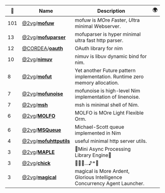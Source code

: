 |:star2: | Name | Description | 🌍|
|---|---|---|---|
|101|[@2vg](https://github.com/2vg)/[**mofuw**](https://github.com/2vg/mofuw)|mofuw is *MO*re *F*aster, *U*ltra minimal *W*ebserver.||
|13|[@2vg](https://github.com/2vg)/[**mofuparser**](https://github.com/2vg/mofuparser)|mofuparser is hyper minimal ultra fast http parser.||
|12|[@CORDEA](https://github.com/CORDEA)/[**oauth**](https://github.com/CORDEA/oauth)|OAuth library for nim||
|10|[@2vg](https://github.com/2vg)/[**nimuv**](https://github.com/2vg/nimuv)|nimuv is libuv dynamic bind for nim.||
|8|[@2vg](https://github.com/2vg)/[**mofut**](https://github.com/2vg/mofut)|Yet another Future pattern implementation. Runtime zero memory allocation.||
|7|[@2vg](https://github.com/2vg)/[**mofunoise**](https://github.com/2vg/mofunoise)|mofunoise is high-level Nim implementation of linenoise.||
|7|[@2vg](https://github.com/2vg)/[**msh**](https://github.com/2vg/msh)|msh is minimal shell of Nim.||
|6|[@2vg](https://github.com/2vg)/[**MOLFO**](https://github.com/2vg/MOLFO)|MOLFO is MOre Light Flexible Orm.||
|6|[@2vg](https://github.com/2vg)/[**MSQueue**](https://github.com/2vg/MSQueue)|Michael-Scott queue implemented in Nim||
|4|[@2vg](https://github.com/2vg)/[**mofuhttputils**](https://github.com/2vg/mofuhttputils)|useful minimal http server utils.||
|3|[@2vg](https://github.com/2vg)/[**MAPLE**](https://github.com/2vg/MAPLE)|🍁Mini Async Processing Library Engine🍁||
|3|[@2vg](https://github.com/2vg)/[**chick**](https://github.com/2vg/chick)|🐤🐤🐤...♪*ﾟ||
|3|[@2vg](https://github.com/2vg)/[**magical**](https://github.com/2vg/magical)|magical is More Ardent, Glorious Intelligence Concurrency Agent Launcher.||

